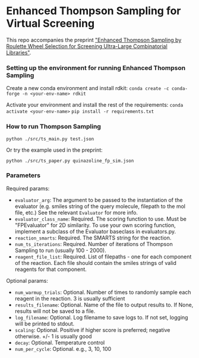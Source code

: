 # Enhanced Thompson Sampling for Virtual Screening

This repo accompanies the preprint ["Enhanced Thompson Sampling by Roulette Wheel Selection for
Screening Ultra-Large Combinatorial Libraries"](https://www.biorxiv.org/content/10.1101/2024.05.16.594622v1).

### Setting up the environment for running Enhanced Thompson Sampling

Create a new conda environment and install rdkit:
`conda create -c conda-forge -n <your-env-name> rdkit`

Activate your environment and install the rest of the requirements:
`conda activate <your-env-name>`
`pip install -r requirements.txt`

### How to run Thompson Sampling

`python ./src/ts_main.py test.json`

Or try the example used in the preprint:

`python ./src/ts_paper.py quinazoline_fp_sim.json`

### Parameters

Required params:
- `evaluator_arg`: The argument to be passed to the instantiation of the evaluator (e.g. smiles string of the query
molecule, filepath to the mol file, etc.) See the relevant `Evaluator` for more info.
- `evaluator_class_name`: Required. The scoring function to use. Must be "FPEvaluator" for 2D similarity. To use your own scoring function, implement a subclass of the
Evaluator baseclass in evaluators.py.
- `reaction_smarts`: Required. The SMARTS string for the reaction.
- `num_ts_iterations`: Required. Number of iterations of Thompson Sampling to run (usually 100 - 2000).
- `reagent_file_list`: Required. List of filepaths - one for each component of the reaction. Each file should contain the
smiles strings of valid reagents for that component.

Optional params:
- `num_warmup_trials`: Optional. Number of times to randomly sample each reagent in the reaction. 3 is usually sufficient
- `results_filename`: Optional. Name of the file to output results to. If None, results will not be saved to a file.
- `log_filename`: Optional. Log filename to save logs to. If not set, logging will be printed to stdout.
- `scaling`: Optional. Positive if higher score is preferred; negative otherwise. +/- 1 is usually good
- `decay`: Optional. Temperature control
- `num_per_cycle`: Optional. e.g., 3, 10, 100

